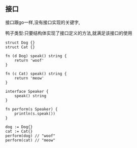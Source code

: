 ## 接口

接口跟go一样,没有接口实现的关键字,

鸭子类型:只要结构体实现了接口定义的方法,就满足该接口的使用

```
struct Dog {}
struct Cat {}

fn (d Dog) speak() string {
	return 'woof'
}

fn (c Cat) speak() string {
	return 'meow' 
}

interface Speaker {
	speak() string
}

fn perform(s Speaker) {
	println(s.speak())
}

dog := Dog{}
cat := Cat{}
perform(dog) // "woof" 
perform(cat) // "meow" 
```

